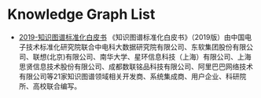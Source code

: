 # Knowledge Graph List

- [2019-知识图谱标准化白皮书](https://mp.weixin.qq.com/s/d5Fr8YSxFqM7DOwIhuhutw) 《知识图谱标准化白皮书》（2019版）由中国电子技术标准化研究院联合中电科大数据研究院有限公司、东软集团股份有限公司、联想(北京)有限公司、南华大学、星环信息科技（上海）有限公司、上海思贤信息技术股份有限公司、成都数联铭品科技有限公司、阿里巴巴网络技术有限公司等21家知识图谱领域相关开发商、系统集成商、用户企业、科研院所、高校联合编写。